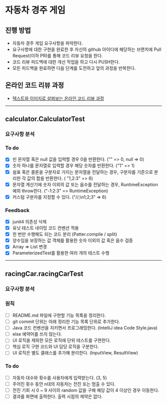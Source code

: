 # 자동차 경주 게임
## 진행 방법
* 자동차 경주 게임 요구사항을 파악한다.
* 요구사항에 대한 구현을 완료한 후 자신의 github 아이디에 해당하는 브랜치에 Pull Request(이하 PR)를 통해 코드 리뷰 요청을 한다.
* 코드 리뷰 피드백에 대한 개선 작업을 하고 다시 PUSH한다.
* 모든 피드백을 완료하면 다음 단계를 도전하고 앞의 과정을 반복한다.

## 온라인 코드 리뷰 과정
* [텍스트와 이미지로 살펴보는 온라인 코드 리뷰 과정](https://github.com/next-step/nextstep-docs/tree/master/codereview)

---

## calculator.CalculatorTest
### 요구사항 분석
### To do
* [x] 빈 문자열 혹은 null 값을 입력할 경우 0을 반환한다. ("" => 0, null => 0)
* [x] 숫자 하나를 문자열로 입력할 경우 해당 숫자를 반환한다. ("1" => 1)
* [x] 쉼표 혹은 콜론을 구분자로 가지는 문자열을 전달하는 경우, 구분자를 기준으로 분리한 각 값의 합을 반환한다. ( "1,2:3" => 6)
* [x] 문자열 계산기에 숫자 이외의 값 또는 음수를 전달하는 경우, RuntimeException 예외 throw한다. ("-1:2:3" => RuntimeException)
* [x] 커스텀 구분자를 지정할 수 있다. ("//;\n1;2;3" => 6)

### Feedback
* [x] junit4 의존성 삭제
* [x] 유닛 테스트 네이밍 코드 컨벤션 적용
* [x] 한 번만 수행해도 되는 코드 분리 (Patter.compile / split)
* [X] 양수임을 보장하는 값 객체를 활용한 숫자 이외의 값 혹은 음수 검증
* [x] Array => List 변경
* [x] ParameterizedTest를 활용한 여러 개의 테스트 수행

---

## racingCar.racingCarTest
### 요구사항 분석
### 원칙
* [ ] README.md 파일에 구현할 기능 목록을 정리한다.
* [ ] git commit 단위는 아래 정리한 기능 목록 단위로 추가한다.
* [ ] Java 코드 컨벤션을 지키면서 프로그래밍한다. (IntelliJ idea Code Style.java)
* [ ] else 예약어를 쓰지 않는다.
* [ ] UI 로직을 제외한 모든 로직에 단위 테스트를 구현한다.
* [ ] 핵심 로직 구현 코드와 UI 담당 로직을 구분한다.
* [ ] UI 로직은 별도 클래스를 추가해 분리한다. (InputView, ResultView)

### To do
* [ ] 자동차 대수와 횟수를 사용자에게 입력받는다. (3, 5)
* [ ] 주어진 횟수 동안 n대의 자동차는 전진 또는 멈출 수 있다.
* [ ] 전진 기회 시 0 ~ 9 사이의 random 값을 구해 해당 값이 4 이상인 경우 이동한다.
* [ ] 결과를 화면에 출력한다. 출력 시점의 제약은 없다.
